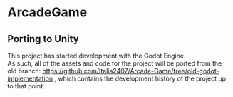# ArcadeGame

## Porting to Unity
This project has started development with the Godot Engine.\
As such, all of the assets and code for the project will be ported from the old branch: https://github.com/Italia2407/Arcade-Game/tree/old-godot-implementation
, which contains the development history of the project up to that point.